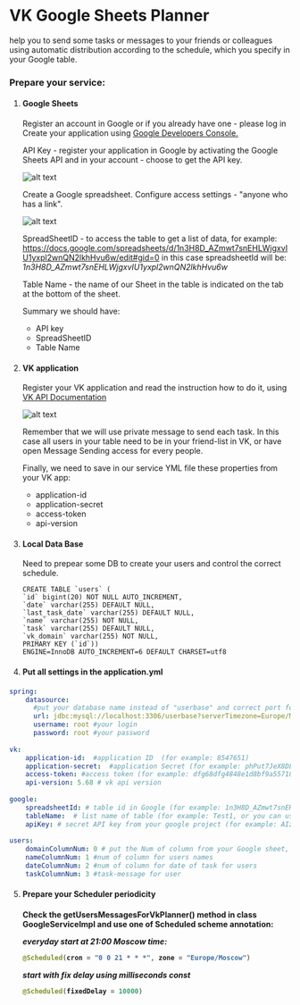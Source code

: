 <h1> VK Google Sheets Planner </h1>

<p> help you to send some tasks or messages to your friends or colleagues using automatic distribution 
according to the schedule, which you specify in your Google table.</p>

<h3>Prepare your service:</h3> 

1.  <h4>Google Sheets</h4>
    Register an account in Google or if you already have one - please log in
    Create your application using 
    <a href="https://console.developers.google.com"> Google Developers Console. </a>
    
    API Key - register your application in Google by activating the Google Sheets API and 
    in your account - choose to get the API key.
   
    ![alt text](https://3.downloader.disk.yandex.ru/disk/cc1a321abc8960c5a7f4effcb255b5915e7a20b10424b5c5b972e711fb662855/59fb7803/PcVKaV0E5tQ2noQ5gYGlGBDVxGCWL2J6vT5HYWj2w5eAjH-p4AIZuShZPOkcWdx-yYpQr3ompQLHP5tCYlL8Mg%3D%3D?uid=0&filename=api%20key.png&disposition=inline&hash=&limit=0&content_type=image%2Fpng&fsize=46462&hid=8c430edc7c2961dc76929ff89343ff67&media_type=image&tknv=v2&etag=c68f8e07390b9fce1daeb7aa0e8d1db4)

    Create a Google spreadsheet. Configure access settings - "anyone who has a link".
    
    ![alt text](https://3.downloader.disk.yandex.ru/disk/e8153e1b9b8c7964c6dd8d5ef31b421cc77676a7993413f5aae64672f2767efc/59fb77cf/PcVKaV0E5tQ2noQ5gYGlGGoMkOYDwOp9DK1ZJe8SMgWTm3jPtu8pMcfpRG6UpH4QUd8ENCQ4ANqy_9234IYxJw%3D%3D?uid=0&filename=google%20sheet%20for%20git.png&disposition=inline&hash=&limit=0&content_type=image%2Fpng&fsize=62554&hid=e9df44c3e78d8f5fff294d299b5614b8&media_type=image&tknv=v2&etag=e0e6aa26c7c9b28eb3e2053fcba5cabc)
    
    SpreadSheetID - to access the table to get a list of data, for example:
    https://docs.google.com/spreadsheets/d/1n3H8D_AZmwt7snEHLWjgxvIU1yxpl2wnQN2lkhHvu6w/edit#gid=0
    in this case spreadsheetId will be: <i>1n3H8D_AZmwt7snEHLWjgxvIU1yxpl2wnQN2lkhHvu6w</i>
   
    Table Name - the name of our Sheet in the table is indicated on the tab at the bottom of the sheet.
    
    Summary we should have:
    <ul>
    <li> API key</li>
    <li> SpreadSheetID</li>
    <li> Table Name</li>
    </ul>
    
2.  <h4>VK application</h4>
    Register your VK application and read the instruction how to do it, using
    <a href="https://vk.com/dev/manuals"> VK API Documentation</a>
    
    ![alt text](https://4.downloader.disk.yandex.ru/disk/d6f01e78584efdcfc8cd637aa40f14d77c9f04b22186ea68662ae018bbf87080/59fb7ff8/PcVKaV0E5tQ2noQ5gYGlGNShcZPI61i1HnkyYnNzFl_luHRjGasGaKrbtmyB7wvmSv4w3u-r-SvDekprx6DgjQ%3D%3D?uid=0&filename=vk%20developers_19-28-09.png&disposition=inline&hash=&limit=0&content_type=image%2Fpng&fsize=66235&hid=122b9944a6a67c194720d896f625e642&media_type=image&tknv=v2&etag=5584d5d11a77e0e25cfce8dd766ef6fe)
    
    Remember that we will use private message to send each task.
    In this case all users in your table need to be in your friend-list in VK,
    or have open Message Sending access for every people.
    
    Finally, we need to save in our service YML file these properties from your VK app:
    <ul>
    <li> application-id</li>
    <li> application-secret</li>
    <li> access-token</li>
    <li> api-version</li>
    </ul>
    
3.  <h4>Local Data Base</h4>

    Need to prepear some DB to create your users and control the correct schedule.
    ```mysql
    CREATE TABLE `users` (
    `id` bigint(20) NOT NULL AUTO_INCREMENT,
    `date` varchar(255) DEFAULT NULL,
    `last_task_date` varchar(255) DEFAULT NULL,
    `name` varchar(255) NOT NULL,
    `task` varchar(255) DEFAULT NULL,
    `vk_domain` varchar(255) NOT NULL,
    PRIMARY KEY (`id`))
    ENGINE=InnoDB AUTO_INCREMENT=6 DEFAULT CHARSET=utf8
    ```
4. <h4>Put all settings in the application.yml<h4>
  ```yaml
  spring:
      datasource:
        #put your database name instead of "userbase" and correct port for your localhost
        url: jdbc:mysql://localhost:3306/userbase?serverTimezone=Europe/Moscow&verifyServerCertificate=false&useSSL=true
        username: root #your login
        password: root #your password
     
  vk:
      application-id:  #application ID  (for example: 8547651)
      application-secret:  #application Secret (for example: phPut7JeX8DLfpKfGHiZ) 
      access-token: #access token (for example: dfg68dfg4848e1d8bf9a55718b21f4083da4r9y87rty846f5h935ae75ec0e3351ab654178f7y8)
      api-version: 5.68 # vk api version
   
  google:
      spreadsheetId: # table id in Google (for example: 1n3H8D_AZmwt7snEHLWjgxvIU1yxpl2wnQN2lkhHvu6w)
      tableName:  # list name of table (for example: Test1, or you can use Range like A1:E4)
      apiKey: # secret API key from your google project (for example: AIzaSyDzZjamreSxO6MbsoW57OEd5i8hWS75ErE)
   
  users:
      domainColumnNum: 0 # put the Num of column from your Google sheet, when you want to save the VK domain of each users
      nameColumnNum: 1 #num of column for users names
      dateColumnNum: 2 #num of column for date of task for users
      taskColumnNum: 3 #task-message for user
  ```
    
5.  <h4>Prepare your Scheduler periodicity<h4>

    Check the getUsersMessagesForVkPlanner() method in class GoogleServiceImpl and use one of Scheduled scheme annotation:

    <i>everyday start at 21:00 Moscow time:</i>
    ```java
    @Scheduled(cron = "0 0 21 * * *", zone = "Europe/Moscow")
    ```
    <i>start with fix delay using milliseconds const</i>
    ```java
    @Scheduled(fixedDelay = 10000)
    ```
